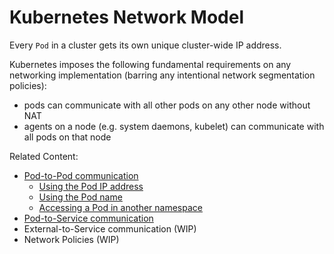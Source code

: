 # Kubernetes Network Model

Every `Pod` in a cluster gets its own unique cluster-wide IP address.

Kubernetes imposes the following fundamental requirements on any networking implementation (barring any intentional network segmentation policies):

- pods can communicate with all other pods on any other node without NAT
- agents on a node (e.g. system daemons, kubelet) can communicate with all pods on that node

Related Content:

- [Pod-to-Pod communication](./pod-to-pod.md)
  - [Using the Pod IP address](./pod-to-pod.md#using-the-pod-ip-address)
  - [Using the Pod name](./pod-to-pod.md#using-the-pod-name)
  - [Accessing a Pod in another namespace](./pod-to-pod.md#acessing-a-pod-in-another-namespace)
- [Pod-to-Service communication](./pod-to-service.md)
- External-to-Service communication (WIP)
- Network Policies (WIP)
